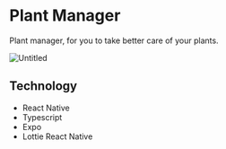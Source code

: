 # Plant Manager
Plant manager, for you to take better care of your plants.

![Untitled](https://user-images.githubusercontent.com/31423467/119426060-f25ee900-bcde-11eb-9ba7-c19216c9fe06.png)


## Technology
- React Native
- Typescript
- Expo
- Lottie React Native

